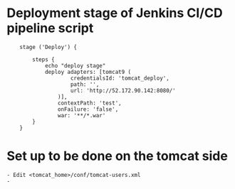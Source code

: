 # Deployment stage of Jenkins CI/CD pipeline script

        stage ('Deploy') {

            steps {
                echo "deploy stage"
                deploy adapters: [tomcat9 (
                        credentialsId: 'tomcat_deploy',
                        path: '',
                        url: 'http://52.172.90.142:8080/'
                    )],
                    contextPath: 'test',
                    onFailure: 'false',
                    war: '**/*.war'
            }
        }

# Set up to be done on the tomcat side

    - Edit <tomcat_home>/conf/tomcat-users.xml
    - 
